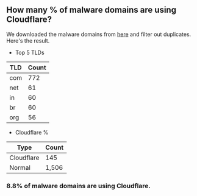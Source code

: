 ## How many % of malware domains are using Cloudflare?


We downloaded the malware domains from [here](https://urlhaus.abuse.ch) and filter out duplicates.
Here's the result.


[//]: # (start replacement)


- Top 5 TLDs

| TLD | Count |
| --- | --- |
| com | 772 |
| net | 61 |
| in | 60 |
| br | 60 |
| org | 56 |


- Cloudflare %

| Type | Count |
| --- | --- |
| Cloudflare | 145 |
| Normal | 1,506 |


### 8.8% of malware domains are using Cloudflare.